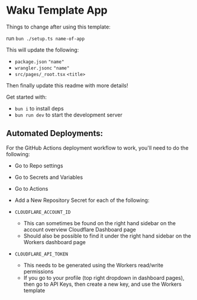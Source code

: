 # Waku Template App

Things to change after using this template:

run `bun ./setup.ts name-of-app`

This will update the following:

- `package.json` `"name"`
- `wrangler.jsonc` `"name"`
- `src/pages/_root.tsx` `<title>`

Then finally update this readme with more details!

Get started with:

- `bun i` to install deps
- `bun run dev` to start the development server

## Automated Deployments:

For the GitHub Actions deployment workflow to work, you'll need to do the following:

- Go to Repo settings
- Go to Secrets and Variables
- Go to Actions
- Add a New Repository Secret for each of the following:

- `CLOUDFLARE_ACCOUNT_ID`
  - This can sometimes be found on the right hand sidebar on the account overview Cloudflare Dashboard page
  - Should also be possible to find it under the right hand sidebar on the Workers dashboard page
- `CLOUDFLARE_API_TOKEN`
  - This needs to be generated using the Workers read/write permissions
  - If you go to your profile (top right dropdown in dashboard pages), then go to API Keys, then create a new key, and use the Workers template
